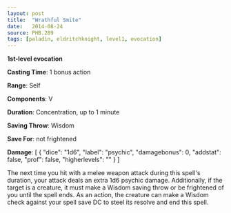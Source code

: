 ```yaml
---
layout: post
title:  "Wrathful Smite"
date:   2014-08-24
source: PHB.289
tags: [paladin, eldritchknight, level1, evocation]
---
```


**1st-level evocation**

**Casting Time**: 1 bonus action

**Range**: Self

**Components**: V

**Duration**: Concentration, up to 1 minute

**Saving Throw**: Wisdom

**Save For**: not frightened

**Damage**: [ { "dice": "1d6", "label": "psychic", "damagebonus": 0, "addstat": false, "prof": false, "higherlevels": "" } ]

The next time you hit with a melee weapon attack during this spell's duration, your attack deals an extra 1d6 psychic damage. Additionally, if the target is a creature, it must make a Wisdom saving throw or be frightened of you until the spell ends. As an action, the creature can make a Wisdom check against your spell save DC to steel its resolve and end this spell.